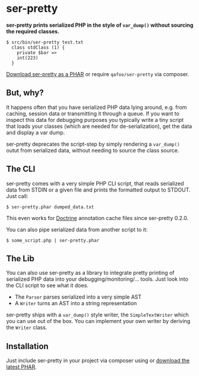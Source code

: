 # ser-pretty

**ser-pretty prints serialized PHP in the style of `var_dump()` without
sourcing the required classes.**

    $ src/bin/ser-pretty test.txt 
      class stdClass (1) {
        private $bar =>
        int(223)
      }

[Download ser-pretty as a PHAR](https://github.com/Qafoo/ser-pretty/releases)
or require `qafoo/ser-pretty` via composer.

## But, why?

It happens often that you have serialized PHP data lying around, e.g. from
caching, session data or transmitting it through a queue. If you want to
inspect this data for debugging purposes you typically write a tiny script that
loads your classes (which are needed for de-serialization), get the data and
display a var dump.

ser-pretty deprecates the script-step by simply rendering a `var_dump()` outut
from serialized data, without needing to source the class source.

## The CLI

ser-pretty comes with a very simple PHP CLI script, that reads serialized data
from STDIN or a given file and prints the formatted output to STDOUT. Just
call:

    $ ser-pretty.phar dumped_data.txt

This even works for [Doctrine](http://docs.doctrine-project.org/) annotation
cache files since ser-pretty 0.2.0.

You can also pipe serialized data from another script to it:

    $ some_script.php | ser-pretty.phar


## The Lib

You can also use ser-pretty as a library to integrate pretty printing of
serialized PHP data into your debugging/monitoring/… tools. Just look into the
CLI script to see what it does.

* The `Parser` parses serialized into a very simple AST
* A `Writer` turns an AST into a string representation

ser-pretty ships with a `var_dump()` style writer, the `SimpleTextWriter` which
you can use out of the box. You can implement your own writer by deriving the
`Writer` class.

## Installation

Just include ser-pretty in your project via composer using 
or [download the latest PHAR](https://github.com/Qafoo/ser-pretty/releases).
